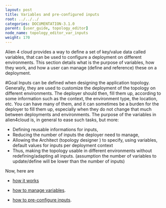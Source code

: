 ```yaml
---
layout: post
title: Variables and pre-configured inputs
root: ../../../
categories: DOCUMENTATION-3.1.0
parent: [user_guide, topology_editor]
node_name: topology_editor_var_inputs
weight: 170
---
```


Alien 4 cloud provides a way to define a set of key/value data called variables, that can be used to configure a deployment on different environments.
This section details what is the purpose of variables, how they work, and how a user can manage (define and reference) these on a deployment.

#Goal
Inputs can be defined when designing the application topology. Generally, they are used to customize the deployment of the topology on different environments. The deployer should then, fill them up, according to some information such as the context, the environment type, the location, etc. You can have many of them, and it can sometimes be a burden for the deployer to fill them up, especially when they do not change that much between deployments and environments.
The purpose of the variables in alien4cloud is, in general to ease such tasks, but more:

- Defining reusable informations for inputs,
- Reducing the number of inputs the deployer need to manage,
- Allowing the Architect (topology designer ) to specify, using variables, default values for inputs per deployment context
- Thus, making the topology usable in different environments without redefining/adapting all inputs. (assumption the number of variables to update/define will be lower than the number of inputs)

Now, here are

- [how it works](#/documentation/3.0.0/user_guide/inputs_vars/topology_editor_var_inputs_concept.html)

- [how to manage variables](#/documentation/3.0.0/user_guide/inputs_vars/topology_editor_manage_vars.html).

- [how to pre-configure inputs](#/documentation/3.0.0/user_guide/inputs_vars/topology_editor_preconf_inputs.html).

